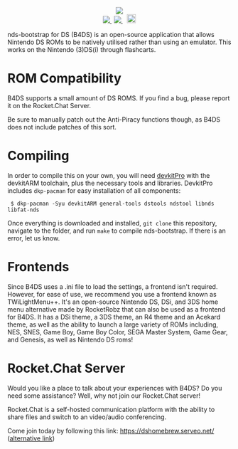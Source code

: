 <p align="center">
 <img src="https://i.imgur.com/BFIu7xX.png"><br>
 <span style="padding-right: 5px;">
  <a href="https://travis-ci.org/ahezard/nds-bootstrap">
   <img src="https://travis-ci.org/ahezard/nds-bootstrap.svg?branch=master">
 <span style="padding-right: 5px;">
  <a href="https://dev.azure.com/DS-Homebrew/Builds/_build?definitionId=8">
   <img src="https://dev.azure.com/DS-Homebrew/Builds/_apis/build/status/ahezard.nds-bootstrap?branchName=b4ds">
  </a>
 </span>
 <span style="padding-left: 5px;">
  <a href="https://dshomebrew.serveo.net/">
   <img src="https://github.com/ahezard/nds-bootstrap/blob/master/images/Rocket.Chat button.png" height="20">
  </a>
 </span>
</p>

nds-bootstrap for DS (B4DS) is an open-source application that allows Nintendo DS ROMs to be natively utilised rather than using an emulator. This works on the Nintendo (3)DS(i) through flashcarts.

# ROM Compatibility

B4DS supports a small amount of DS ROMS. If you find a bug, please report it on the Rocket.Chat Server.

Be sure to manually patch out the Anti-Piracy functions though, as B4DS does not include patches of this sort.

# Compiling

In order to compile this on your own, you will need [devkitPro](https://devkitpro.org/) with the devkitARM toolchain, plus the necessary tools and libraries. DevkitPro includes `dkp-pacman` for easy installation of all components:

```
 $ dkp-pacman -Syu devkitARM general-tools dstools ndstool libnds libfat-nds
```

Once everything is downloaded and installed, `git clone` this repository, navigate to the folder, and run `make` to compile nds-bootstrap. If there is an error, let us know.

# Frontends

Since B4DS uses a .ini file to load the settings, a frontend isn't required. However, for ease of use, we recommend you use a frontend known as TWiLightMenu++. It's an open-source Nintendo DS, DSi, and 3DS home menu alternative made by RocketRobz that can also be used as a frontend for B4DS. It has a DSi theme, a 3DS theme, an R4 theme and an Acekard theme, as well as the ability to launch a large variety of ROMs including, NES, SNES, Game Boy, Game Boy Color, SEGA Master System, Game Gear, and Genesis, as well as Nintendo DS roms!

# Rocket.Chat Server

Would you like a place to talk about your experiences with B4DS? Do you need some assistance? Well, why not join our Rocket.Chat server!

Rocket.Chat is a self-hosted communication platform with the ability to share files and switch to an video/audio conferencing.

Come join today by following this link: https://dshomebrew.serveo.net/ ([alternative link](https://b2b38a00.ngrok.io))
